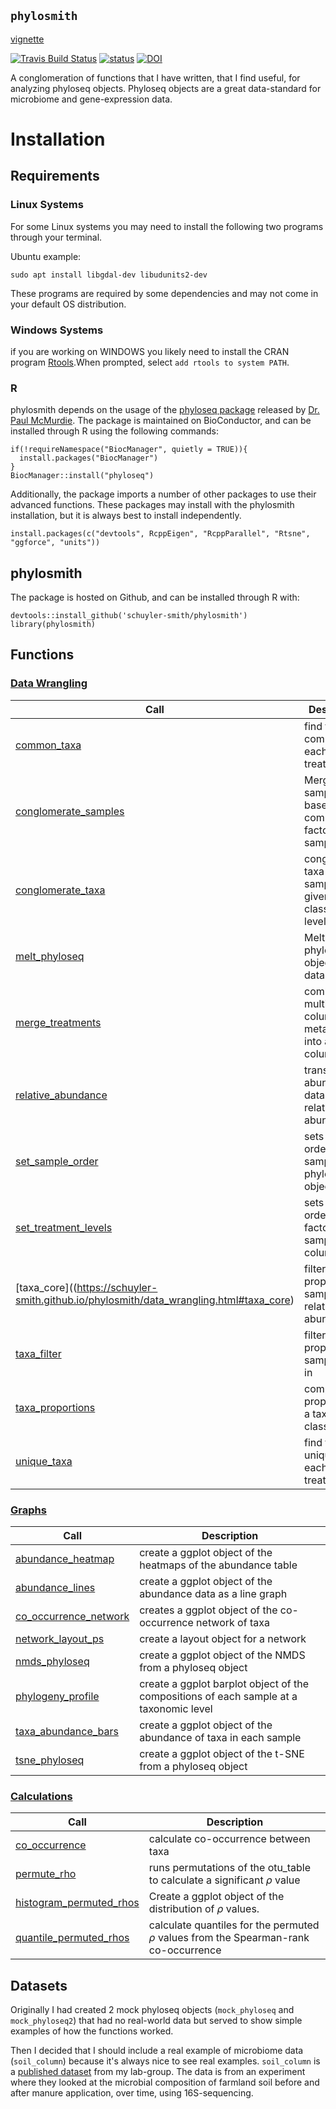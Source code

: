 
## `phylosmith`
[vignette](https://schuyler-smith.github.io/phylosmith/)

[![Travis Build Status](https://travis-ci.org/schuyler-smith/phylosmith.svg?branch=master)](https://github.com/schuyler-smith/phylosmith) [![status](http://joss.theoj.org/papers/4d4780ab16c487764ebe108fa6bcdc2c/status.svg)](http://joss.theoj.org/papers/4d4780ab16c487764ebe108fa6bcdc2c)
[![DOI](https://zenodo.org/badge/159598780.svg)](https://zenodo.org/badge/latestdoi/159598780)

A conglomeration of functions that I have written, that I find useful, for analyzing phyloseq objects. Phyloseq objects are a great data-standard for microbiome and gene-expression data.

# Installation
## Requirements
### Linux Systems 
For some Linux systems you may need to install the following two programs through your terminal.

Ubuntu example:
```
sudo apt install libgdal-dev libudunits2-dev
```
These programs are required by some dependencies and may not come in your default OS distribution.

### Windows Systems 

if you are working on WINDOWS you likely need to install the CRAN program <a href="https://cran.r-project.org/bin/windows/Rtools/" target="_blank" >Rtools</a>.When prompted, select `add rtools to system PATH`.

### R

phylosmith depends on the usage of the [phyloseq package](https://journals.plos.org/plosone/article?id=10.1371/journal.pone.0061217) released by [Dr. Paul McMurdie](https://github.com/joey711). The package is maintained on BioConductor, and can be installed through R using the following commands:

```
if(!requireNamespace("BiocManager", quietly = TRUE)){
  install.packages("BiocManager")
} 
BiocManager::install("phyloseq")
```

Additionally, the package imports a number of other packages to use their advanced functions. These packages may install with the phylosmith installation, but it is always best to install independently.

```
install.packages(c("devtools", RcppEigen", "RcppParallel", "Rtsne", "ggforce", "units"))
```

## phylosmith

The package is hosted on Github, and can be installed through R with:
```
devtools::install_github('schuyler-smith/phylosmith')
library(phylosmith)
```

## Functions

### [Data Wrangling](https://schuyler-smith.github.io/phylosmith/data_wrangling.html)

Call			     | Description
-------------------- | ------------------------------------------------------------
[common_taxa](https://schuyler-smith.github.io/phylosmith/data_wrangling.html#common_taxa) | find taxa common to each treatment
[conglomerate_samples](https://schuyler-smith.github.io/phylosmith/data_wrangling.html#conglomerate_samples)   |   Merge samples based on common factor within sample_data
[conglomerate_taxa](https://schuyler-smith.github.io/phylosmith/data_wrangling.html#conglomerate_taxa)  |  conglomerate taxa by sample on a given classification level
[melt_phyloseq](https://schuyler-smith.github.io/phylosmith/data_wrangling.html#melt_phyloseq)   |   Melt a phyloseq object into a data.table.
[merge_treatments](https://schuyler-smith.github.io/phylosmith/data_wrangling.html#merge_treatments) | combines multiple columns in meta-data into a single column
[relative_abundance](https://schuyler-smith.github.io/phylosmith/data_wrangling.html#relative_abundance) | transform abundance data to relative abundance
[set_sample_order](https://schuyler-smith.github.io/phylosmith/data_wrangling.html#set_sample_order) | sets the order of the samples of a phyloseq object
[set_treatment_levels](https://schuyler-smith.github.io/phylosmith/data_wrangling.html#set_treatment_levels) | sets the order of the factors in a sample_data column
[taxa_core]((https://schuyler-smith.github.io/phylosmith/data_wrangling.html#taxa_core) | filter taxa by proportion of samples and relative abundance
[taxa_filter](https://schuyler-smith.github.io/phylosmith/data_wrangling.html#taxa_filter) | filter taxa by proportion of samples seen in
[taxa_proportions](https://schuyler-smith.github.io/phylosmith/data_wrangling.html#taxa_proportions) | computes the proportion of a taxa classification
[unique_taxa](https://schuyler-smith.github.io/phylosmith/data_wrangling.html#unique_taxa) | find taxa unique to each treatment

### [Graphs](https://schuyler-smith.github.io/phylosmith/graphs.html)

Call                 | Description
-------------------- | ------------------------------------------------------------
[abundance_heatmap](https://schuyler-smith.github.io/phylosmith/graphs.html#abundance_heatmap) | create a ggplot object of the heatmaps of the abundance table
[abundance_lines](https://schuyler-smith.github.io/phylosmith/graphs.html#abundance_lines) | create a ggplot object of the abundance data as a line graph
[co_occurrence_network](https://schuyler-smith.github.io/phylosmith/graphs.html#co_occurrence_network) | creates a ggplot object of the co-occurrence network of taxa
[network_layout_ps](https://schuyler-smith.github.io/phylosmith/graphs.html#network_layout_ps) | create a layout object for a network
[nmds_phyloseq](https://schuyler-smith.github.io/phylosmith/graphs.html#nmds_phyloseq)  | create a ggplot object of the NMDS from a phyloseq object
[phylogeny_profile](https://schuyler-smith.github.io/phylosmith/graphs.html#phylogeny_profile) | create a ggplot barplot object of the compositions of each sample at a taxonomic level
[taxa_abundance_bars](https://schuyler-smith.github.io/phylosmith/graphs.html#taxa_abundance_bars) | create a ggplot object of the abundance of taxa in each sample
[tsne_phyloseq](https://schuyler-smith.github.io/phylosmith/graphs.html#tsne_phyloseq)  | create a ggplot object of the t-SNE from a phyloseq object

### [Calculations](https://schuyler-smith.github.io/phylosmith/calculations.html)

Call                 | Description
-------------------- | ------------------------------------------------------------
[co_occurrence](https://schuyler-smith.github.io/phylosmith/calculations.html#permute_rho) | calculate co-occurrence between taxa
[permute_rho](https://schuyler-smith.github.io/phylosmith/calculations.html#co_occurrence) | runs permutations of the otu_table to calculate a significant $\rho$ value
[histogram_permuted_rhos](https://schuyler-smith.github.io/phylosmith/calculations.html##histogram_permuted_rhos) | Create a ggplot object of the distribution of $\rho$ values.
[quantile_permuted_rhos](https://schuyler-smith.github.io/phylosmith/calculations.html##quantile_permuted_rhos) | calculate quantiles for the permuted $\rho$ values from the Spearman-rank co-occurrence

## Datasets

Originally I had created 2 mock phyloseq objects (`mock_phyloseq` and `mock_phyloseq2`) that had no real-world data but served to show simple examples of how the functions worked. 

Then I decided that I should include a real example of microbiome data (`soil_column`) because it's always nice to see real examples. `soil_column` is a <a href="https://www.frontiersin.org/articles/10.3389/fmicb.2018.03197/full" target="_blank" >published dataset</a>  from my lab-group. The data is from an experiment where they looked at the microbial composition of farmland soil before and after manure application, over time, using 16S-sequencing.
